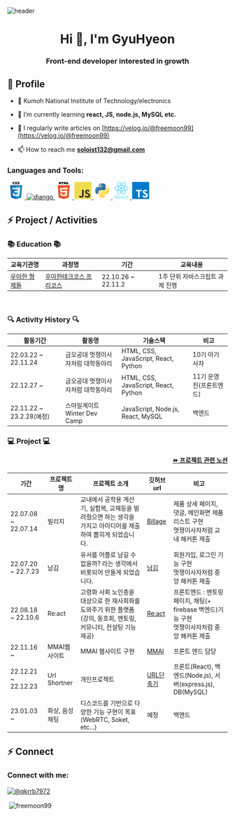 ![header](https://capsule-render.vercel.app/api?type=waving&color=auto&height=300&section=header&text=GyuHyeon%20Park&fontSize=90)
<h1 align="center">Hi 👋, I'm GyuHyeon</h1>
<h3 align="center">Front-end developer interested in growth</h3>

## 👋 Profile

- 🏫 Kumoh National Institute of Technology/electronics

- 🌱 I’m currently learning **react, JS, node.js, MySQL etc.**

- 📝 I regularly write articles on [https://velog.io/@freemoon99](https://velog.io/@freemoon99)

- 📫 How to reach me **soloist132@gmail.com**

<h3 align="left">Languages and Tools:</h3>
<p align="left"> <a href="https://www.w3schools.com/css/" target="_blank" rel="noreferrer"> <img src="https://raw.githubusercontent.com/devicons/devicon/master/icons/css3/css3-original-wordmark.svg" alt="css3" width="40" height="40"/> </a> <a href="https://www.djangoproject.com/" target="_blank" rel="noreferrer"> <img src="https://cdn.worldvectorlogo.com/logos/django.svg" alt="django" width="40" height="40"/> </a> <a href="https://www.w3.org/html/" target="_blank" rel="noreferrer"> <img src="https://raw.githubusercontent.com/devicons/devicon/master/icons/html5/html5-original-wordmark.svg" alt="html5" width="40" height="40"/> </a> <a href="https://developer.mozilla.org/en-US/docs/Web/JavaScript" target="_blank" rel="noreferrer"> <img src="https://raw.githubusercontent.com/devicons/devicon/master/icons/javascript/javascript-original.svg" alt="javascript" width="40" height="40"/> </a> <a href="https://www.python.org" target="_blank" rel="noreferrer"> <img src="https://raw.githubusercontent.com/devicons/devicon/master/icons/python/python-original.svg" alt="python" width="40" height="40"/> </a> <a href="https://reactjs.org/" target="_blank" rel="noreferrer"> <img src="https://raw.githubusercontent.com/devicons/devicon/master/icons/react/react-original-wordmark.svg" alt="react" width="40" height="40"/> </a> <a href="https://www.typescriptlang.org/" target="_blank" rel="noreferrer"> <img src="https://raw.githubusercontent.com/devicons/devicon/master/icons/typescript/typescript-original.svg" alt="typescript" width="40" height="40"/> </a> </p>

## ⚡ Project / Activities

<h3> 📚 Education 📚 </h3>

|교육기관명|과정명|기간|교육내용|
|---|---|---|---|
|<a href="https://www.woowahan.com/">우아한 형제들</a>|<a href="https://github.com/woowacourse-precourse">우아한테크코스 프리코스</a>|22.10.26 ~ 22.11.2|1주 단위 자바스크립트 과제 진행|

<br>

<h3> 🔍 Activity History 🔍 </h3>

|활동기간|활동명|기술스택|비고|
|---|---|---|---|
|22.03.22 ~ 22.11.24|금오공대 멋쟁이사자처럼 대학동아리|HTML, CSS, JavaScript, React, Python|10기 아기사자|
|22.12.27 ~ |금오공대 멋쟁이사자처럼 대학동아리|HTML, CSS, JavaScript, React, Python|11기 운영진(프론트엔드)|
|22.11.22 ~ 23.2.28(예정)|스마일게이트 Winter Dev Camp|JavaScript, Node.js, React, MySQL|백엔드|

<h3> 💻 Project 💻 </h3>
<div align="right">
<a href="https://great-myth-492.notion.site/342af4de03eb4e95b65aca8f7565dd0d"><b>⏩ 프로젝트 관련 노션</b></a>
</div>

|기간|프로젝트명|프로젝트 소개|깃허브 url|비고|
|---|---|---|---|---|
|22.07.08 ~ 22.07.14|빌리지|교내에서 공학용 계산기, 실험복, 교재등을 빌려줬으면 하는 생각을 가지고 아이디어를 제출하여 뽑히게 되었습니다.|<a href="https://github.com/Billage-Likelionkit/Billage_Front-end/tree/GyuHyeon">Billage</a>|제품 상세 페이지, 댓글, 메인화면 제품 리스트 구현<br/>멋쟁이사자처럼 교내 해커톤 제출|
|22.07.20 ~ 22.7.23|남김|유서를 어플로 남길 수 없을까? 라는 생각에서 비롯되어 만들게 되었습니다.|<a href="https://github.com/LeaveMessage">남김</a>|회원가입, 로그인 기능 구현<br/>멋쟁이사자처럼 중앙 해커톤 제출|
|22.08.18 ~ 22.10.6|Re:act|고령화 사회 노인층을 대상으로 한 재사회화를 도와주기 위한 플랫폼(강의, 동호회, 멘토링, 커뮤니티, 컨설팅 기능 제공)|<a href="https://github.com/React-Likelion/react">Re:act</a>|프론트엔드 : 멘토링 페이지, 채팅(+ firebase 백엔드)기능 구현<br/>멋쟁이사자처럼 중앙 해커톤 제출|
|22.11.16 ~ |MMAI웹사이트|MMAI 웹사이트 구현|<a href="https://github.com/b2sts3xy/MMAI">MMAI</a>|프론트 엔드 담당|
|22.12.21 ~ 22.12.23|Url Shortner|개인프로젝트|<a href="https://github.com/freemoon99/URL-Shortner">URL단축기</a>|프론트(React), 백엔드(Node.js), 서버(express.js), DB(MySQL)|
|23.01.03 ~ |화상, 음성 채팅|디스코드를 기반으로 다양한 기능 구현이 목표(WebRTC, Soket, etc...)|예정|백엔드|

## ⚡ Connect

<h3 align="left">Connect with me:</h3>
<p align="left">
<a href="https://www.instagram.com/qkrrb7972/" target="blank"><img align="center" src="https://raw.githubusercontent.com/rahuldkjain/github-profile-readme-generator/master/src/images/icons/Social/instagram.svg" alt="@qkrrb7972" height="30" width="40" /></a>
</p>

<p>&nbsp;<img align="center" src="https://github-readme-stats.vercel.app/api?username=freemoon99&show_icons=true&locale=en" alt="freemoon99" /></p>
